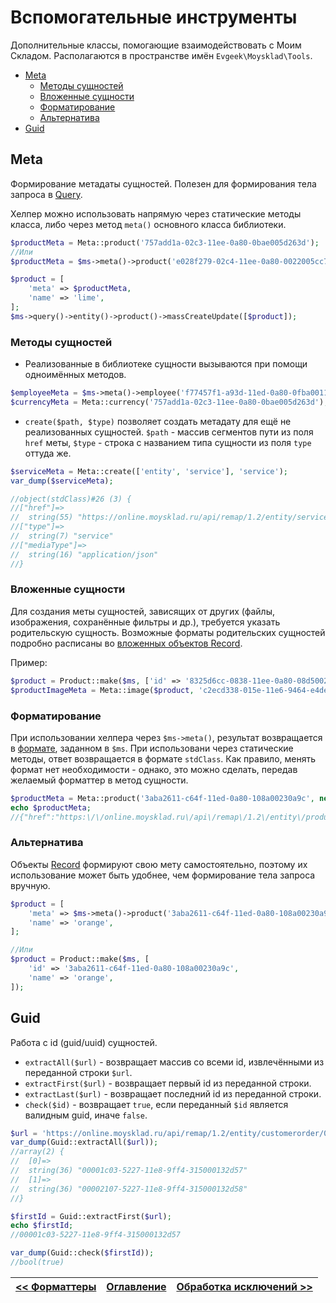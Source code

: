 # Вспомогательные инструменты

Дополнительные классы, помогающие взаимодействовать с Моим Складом. Располагаются в пространстве имён `Evgeek\Moysklad\Tools`.

* [Meta](/docs/tools.md#meta)
  * [Методы сущностей](/docs/formatters.md#методы-сущностей)
  * [Вложенные сущности](/docs/formatters.md#вложенные-сущности)
  * [Форматирование](/docs/formatters.md#форматирование)
  * [Альтернатива](/docs/formatters.md#альтернатива)
* [Guid](/docs/tools.md#guid)

## Meta

Формирование метадаты сущностей. Полезен для формирования тела запроса в [Query](/docs/query_builder.md).

Хелпер можно использовать напрямую через статические методы класса, либо через метод `meta()` основного класса библиотеки. 

```php
$productMeta = Meta::product('757add1a-02c3-11ee-0a80-0bae005d263d');
//Или
$productMeta = $ms->meta()->product('e028f279-02c4-11ee-0a80-0022005cc7f4');

$product = [
    'meta' => $productMeta,
    'name' => 'lime',
];
$ms->query()->entity()->product()->massCreateUpdate([$product]);
```

### Методы сущностей

* Реализованные в библиотеке сущности вызываются при помощи одноимённых методов.

```php
$employeeMeta = $ms->meta()->employee('f77457f1-a93d-11ed-0a80-0fba0011a6f6');
$currencyMeta = Meta::currency('757add1a-02c3-11ee-0a80-0bae005d263d');
```

* `create($path, $type)` позволяет создать метадату для ещё не реализованных сущностей. `$path` - массив сегментов пути из поля `href` меты, `$type` - строка с названием типа сущности из поля `type` оттуда же.

```php
$serviceMeta = Meta::create(['entity', 'service'], 'service');
var_dump($serviceMeta);

//object(stdClass)#26 (3) {
//["href"]=>
//  string(55) "https://online.moysklad.ru/api/remap/1.2/entity/service"
//["type"]=>
//  string(7) "service"
//["mediaType"]=>
//  string(16) "application/json"
//}
```

### Вложенные сущности

Для создания меты сущностей, зависящих от других (файлы, изображения, сохранённые фильтры и др.), требуется указать родительскую сущность. Возможные форматы родительских сущностей подробно расписаны во [вложенных объектов Record](/docs/active_record.md#вложенные-сущности).

Пример:

```php
$product = Product::make($ms, ['id' => '8325d6cc-0838-11ee-0a80-08d500275db5']);
$productImageMeta = Meta::image($product, 'c2ecd338-015e-11e6-9464-e4de0000008f');
```

### Форматирование

При использовании хелпера через `$ms->meta()`, результат возвращается в [формате](/docs/formatters.md), заданном в `$ms`. При использовани через статические методы, ответ возвращается в формате `stdClass`. Как правило, менять формат нет необходимости - однако, это можно сделать, передав желаемый форматтер в метод сущности.

```php
$productMeta = Meta::product('3aba2611-c64f-11ed-0a80-108a00230a9c', new StringFormat());
echo $productMeta;
//{"href":"https:\/\/online.moysklad.ru\/api\/remap\/1.2\/entity\/product\/3aba2611-c64f-11ed-0a80-108a00230a9c","type":"product","mediaType":"application\/json"}
```

### Альтернатива

Объекты [Record](/docs/active_record.md) формируют свою мету самостоятельно, поэтому их использование может быть удобнее, чем формирование тела запроса вручную.

```php
$product = [
    'meta' => $ms->meta()->product('3aba2611-c64f-11ed-0a80-108a00230a9c'),
    'name' => 'orange',
];

//Или
$product = Product::make($ms, [
    'id' => '3aba2611-c64f-11ed-0a80-108a00230a9c',
    'name' => 'orange',
]);
```


## Guid

Работа с id (guid/uuid) сущностей.

* `extractAll($url)` - возвращает массив со всеми id, извлечёнными из переданной строки `$url`.
* `extractFirst($url)` - возвращает первый id из переданной строки.
* `extractLast($url)` - возвращает последний id из переданной строки.
* `check($id)` - возвращает `true`, если переданный `$id` является валидным guid, иначе `false`.

```php
$url = 'https://online.moysklad.ru/api/remap/1.2/entity/customerorder/00001c03-5227-11e8-9ff4-315000132d57/positions/00002107-5227-11e8-9ff4-315000132d58';
var_dump(Guid::extractAll($url));
//array(2) {
//  [0]=>
//  string(36) "00001c03-5227-11e8-9ff4-315000132d57"
//  [1]=>
//  string(36) "00002107-5227-11e8-9ff4-315000132d58"
//}

$firstId = Guid::extractFirst($url);
echo $firstId;
//00001c03-5227-11e8-9ff4-315000132d57

var_dump(Guid::check($firstId));
//bool(true)
```

| [<< Форматтеры](/docs/formatters.md) | [Оглавление](/docs/index.md) | [Обработка исключений >>](/docs/exceptions.md) |
|:-------------------------------------|:----------------------------:|-----------------------------------------------:|